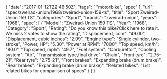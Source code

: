 {
    "date": "2017-01-12T22:46:50Z",
    "tags": [
        "motorbike",
        "spec"
    ],
    "url": "spec\/zweirad-union\/1968\/zweirad-union-159-ts",
    "title": "Sport Zweirad-Union 159 TS",
    "categories": "Sport",
    "brands": "zweirad-union",
    "years": "1968",
    "spec": [
        {
            "Model": "Zweirad-Union 159 TS",
            "Year": "1968",
            "Category": "Sport",
            "Rating": "Do you know this bike?Click here to rate it. We miss 2 votes to show the rating",
            "Displacement, ccm": "49.00",
            "Displacement, cubic inches": "2.99",
            "Engine type": "Single cylinder, two-stroke",
            "Power, HP": "5.30",
            "Power at RPM": "7000",
            "Top speed, km\/h": "80.0",
            "Top speed, mph": "49.7",
            "Fuel system": "Carburettor",
            "Cooling system": "Air",
            "Transmission type,final drive": "Chain",
            "Front tyre": "2.75-21",
            "Rear tyre": "2.75-21",
            "Front brakes": "Expanding brake (drum brake)",
            "Rear brakes": "Expanding brake (drum brake)",
            "Related bikes": "List related bikes for comparison of specs"
        }
    ]
}